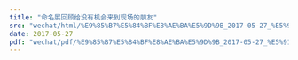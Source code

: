 ```yaml
---
title: "命名展回顾给没有机会来到现场的朋友"
src: "wechat/html/%E9%85%B7%E5%84%BF%E8%AE%BA%E5%9D%9B_2017-05-27_%E5%91%BD%E5%90%8D%E5%B1%95%E5%9B%9E%E9%A1%BE%E7%BB%99%E6%B2%A1%E6%9C%89%E6%9C%BA%E4%BC%9A%E6%9D%A5%E5%88%B0%E7%8E%B0%E5%9C%BA%E7%9A%84%E6%9C%8B%E5%8F%8B.html"
date: 2017-05-27
pdf: "wechat/pdf/%E9%85%B7%E5%84%BF%E8%AE%BA%E5%9D%9B_2017-05-27_%E5%91%BD%E5%90%8D%E5%B1%95%E5%9B%9E%E9%A1%BE%E7%BB%99%E6%B2%A1%E6%9C%89%E6%9C%BA%E4%BC%9A%E6%9D%A5%E5%88%B0%E7%8E%B0%E5%9C%BA%E7%9A%84%E6%9C%8B%E5%8F%8B.pdf"
---
```

